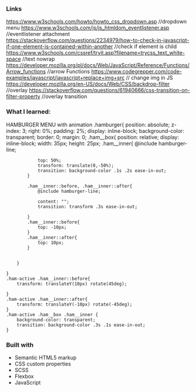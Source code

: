 ### Links
https://www.w3schools.com/howto/howto_css_dropdown.asp  //dropdown menu
https://www.w3schools.com/js/js_htmldom_eventlistener.asp //eventlistener attachment
https://stackoverflow.com/questions/2234979/how-to-check-in-javascript-if-one-element-is-contained-within-another //check if element is child 
https://www.w3schools.com/cssref/tryit.asp?filename=trycss_text_white-space //text nowrap
https://developer.mozilla.org/pl/docs/Web/JavaScript/Reference/Functions/Arrow_functions //arrow Functions
https://www.codegrepper.com/code-examples/javascript/javascript+replace+img+src // change img in JS
https://developer.mozilla.org/en-US/docs/Web/CSS/backdrop-filter //overlay
https://stackoverflow.com/questions/61940666/css-transition-on-filter-property //overlay transition

### What I learned:
HAMBURGER MENU with animation
	.hamburger{
		position: absolute;
		z-index: 3;
		right: 0%;
		padding: 2%;
		display: inline-block;
		background-color: transparent;
		border: 0;
		margin: 0;
		.ham__box{
			position: relative;
			display: inline-block;
			width: 35px;
			height: 25px;
			.ham__inner{
				@include hamburger-line;
				
				
				top: 50%;
				transform: translate(0,-50%);
				transition: background-color .1s .2s ease-in-out;
			}
			
			.ham__inner::before, .ham__inner::after{
				@include hamburger-line;

				content: "";
				transition: transform .3s ease-in-out;
				
			}
			.ham__inner::before{
				top: -10px;
			}
			.ham__inner::after{
				top: 10px;
			}
			
		
		}	
	
	}
	.ham-active .ham__inner::before{
		transform: translateY(10px) rotate(45deg);
		
	}
	.ham-active .ham__inner::after{
		transform: translateY(-10px) rotate(-45deg);
	}
	.ham-active .ham__box .ham__inner {
		background-color: transparent;
		transition: background-color .3s .1s ease-in-out;
	}
### Built with

- Semantic HTML5 markup
- CSS custom properties
- SCSS 
- Flexbox
- JavaScript